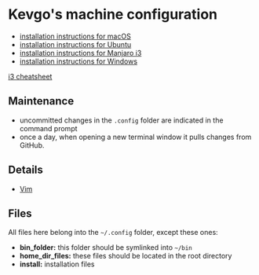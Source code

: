 # Kevgo's machine configuration

- [installation instructions for macOS](install_macos.md)
- [installation instructions for Ubuntu](install_ubuntu.md)
- [installation instructions for Manjaro i3](install_manjaro_i3.md)
- [installation instructions for Windows](install_windows.md)

[i3 cheatsheet](i3_cheatsheet.md)

## Maintenance

- uncommitted changes in the `.config` folder are indicated in the command prompt
- once a day,
  when opening a new terminal window
  it pulls changes from GitHub.


## Details

- [Vim](vim.md)


## Files

All files here belong into the `~/.config` folder, except these ones:
- __bin_folder:__ this folder should be symlinked into `~/bin`
- __home_dir_files:__ these files should be located in the root directory
- __install:__ installation files
